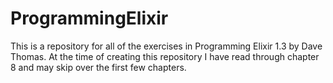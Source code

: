 # ProgrammingElixir
This is a repository for all of the exercises in Programming Elixir 1.3 by Dave Thomas. At the time of creating this repository I have read through chapter 8 and may skip over the first few chapters.
